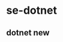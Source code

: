 # se-dotnet

## dotnet new <TEMPLATE>

dotnet new - Creates a new project, configuration file, or solution based on the specified template.
Example:
dotnet new console

## dotnet build
dotnet build will only build the project without actually running it.
dotnet build

## dotnet run
dotnet run will automatically build the project using dotnet build if necessary. You can disable this by running dotnet run --no-build.


